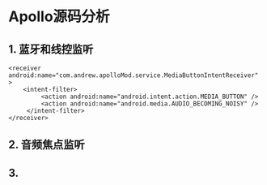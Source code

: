 # Apollo源码分析 # 

## 1. 蓝牙和线控监听 
```
<receiver android:name="com.andrew.apolloMod.service.MediaButtonIntentReceiver" >
    <intent-filter>
         <action android:name="android.intent.action.MEDIA_BUTTON" />
         <action android:name="android.media.AUDIO_BECOMING_NOISY" />
     </intent-filter>
</receiver>
``` 

## 2. 音频焦点监听 

## 3. 
